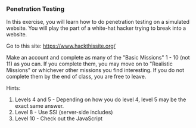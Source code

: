 ### Penetration Testing

In this exercise, you will learn how to do penetration testing on a simulated website.  You will play the part of a white-hat hacker trying to break into a website.

Go to this site: https://www.hackthissite.org/

Make an account and complete as many of the "Basic Missions" 1 - 10 (not 11) as you can.  If you complete them, you may move on to "Realistic Missions" or whichever other missions you find interesting.  If you do not complete them by the end of class, you are free to leave.

Hints:

1. Levels 4 and 5 - Depending on how you do level 4, level 5 may be the exact same answer.
1. Level 8 - Use SSI (server-side includes)
2. Level 10 - Check out the JavaScript